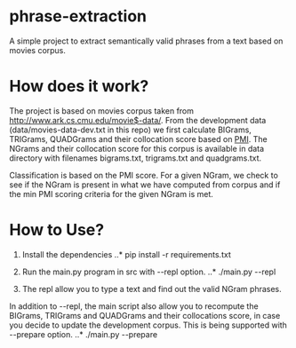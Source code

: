phrase-extraction
=================

A simple project to extract semantically valid phrases from a text based on movies corpus. 


How does it work?
===================

The project is based on movies corpus taken from http://www.ark.cs.cmu.edu/movie$-data/. From the development data (data/movies-data-dev.txt in this repo) we first calculate BIGrams, TRIGrams, QUADGrams and their collocation score based on [PMI](http://en.wikipedia.org/wiki/Pointwise_mutual_information "PMI"). The NGrams and their collocation score for this corpus is available in data directory with filenames bigrams.txt, trigrams.txt and quadgrams.txt.

Classification is based on the PMI score. For a given NGram, we check to see if the NGram is present in what we have computed from corpus and if the min PMI scoring criteria for the given NGram is met.


How to Use?
=============
1. Install the dependencies
..* pip install -r requirements.txt

2. Run the main.py program in src with --repl option.
..* ./main.py --repl
3. The repl allow you to type a text and find out the valid NGram phrases.

In addition to --repl, the main script also allow you to recompute the BIGrams, TRIGrams and QUADGrams and their collocations score, in case you decide to update the development corpus. This is being supported with --prepare option.
..* ./main.py --prepare
